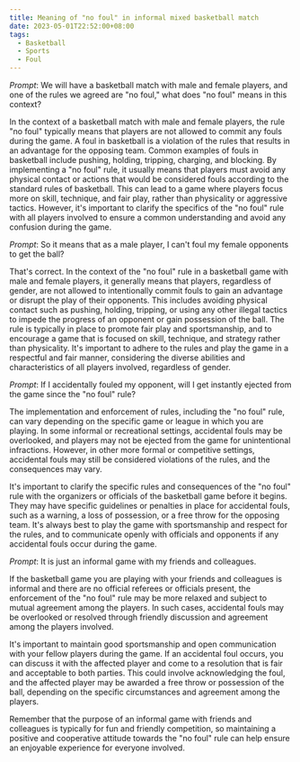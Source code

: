 ```yaml
---
title: Meaning of "no foul" in informal mixed basketball match
date: 2023-05-01T22:52:00+08:00
tags:
  - Basketball
  - Sports
  - Foul
---
```

_Prompt_: 
We will have a basketball match with male and female players, and one of the rules we agreed are "no foul," what does "no foul" means in this context?

In the context of a basketball match with male and female players, the rule "no foul" typically means that players are not allowed to commit any fouls during the game. A foul in basketball is a violation of the rules that results in an advantage for the opposing team. Common examples of fouls in basketball include pushing, holding, tripping, charging, and blocking. By implementing a "no foul" rule, it usually means that players must avoid any physical contact or actions that would be considered fouls according to the standard rules of basketball. This can lead to a game where players focus more on skill, technique, and fair play, rather than physicality or aggressive tactics. However, it's important to clarify the specifics of the "no foul" rule with all players involved to ensure a common understanding and avoid any confusion during the game.

_Prompt_: 
So it means that as a male player, I can't foul my female opponents to get the ball?

That's correct. In the context of the "no foul" rule in a basketball game with male and female players, it generally means that players, regardless of gender, are not allowed to intentionally commit fouls to gain an advantage or disrupt the play of their opponents. This includes avoiding physical contact such as pushing, holding, tripping, or using any other illegal tactics to impede the progress of an opponent or gain possession of the ball. The rule is typically in place to promote fair play and sportsmanship, and to encourage a game that is focused on skill, technique, and strategy rather than physicality. It's important to adhere to the rules and play the game in a respectful and fair manner, considering the diverse abilities and characteristics of all players involved, regardless of gender.

_Prompt_: 
If I accidentally fouled my opponent, will I get instantly ejected from the game since the "no foul" rule?

The implementation and enforcement of rules, including the "no foul" rule, can vary depending on the specific game or league in which you are playing. In some informal or recreational settings, accidental fouls may be overlooked, and players may not be ejected from the game for unintentional infractions. However, in other more formal or competitive settings, accidental fouls may still be considered violations of the rules, and the consequences may vary.

It's important to clarify the specific rules and consequences of the "no foul" rule with the organizers or officials of the basketball game before it begins. They may have specific guidelines or penalties in place for accidental fouls, such as a warning, a loss of possession, or a free throw for the opposing team. It's always best to play the game with sportsmanship and respect for the rules, and to communicate openly with officials and opponents if any accidental fouls occur during the game.

_Prompt_: 
It is just an informal game with my friends and colleagues.

If the basketball game you are playing with your friends and colleagues is informal and there are no official referees or officials present, the enforcement of the "no foul" rule may be more relaxed and subject to mutual agreement among the players. In such cases, accidental fouls may be overlooked or resolved through friendly discussion and agreement among the players involved.

It's important to maintain good sportsmanship and open communication with your fellow players during the game. If an accidental foul occurs, you can discuss it with the affected player and come to a resolution that is fair and acceptable to both parties. This could involve acknowledging the foul, and the affected player may be awarded a free throw or possession of the ball, depending on the specific circumstances and agreement among the players.

Remember that the purpose of an informal game with friends and colleagues is typically for fun and friendly competition, so maintaining a positive and cooperative attitude towards the "no foul" rule can help ensure an enjoyable experience for everyone involved.